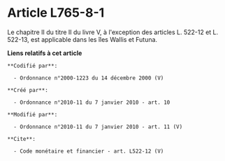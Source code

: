 # Article L765-8-1

Le chapitre II du titre II du livre V, à l'exception des articles L. 522-12 et L. 522-13, est applicable dans les îles Wallis
et Futuna.

**Liens relatifs à cet article**

	**Codifié par**:

	  - Ordonnance n°2000-1223 du 14 décembre 2000 (V)

	**Créé par**:

	  - Ordonnance n°2010-11 du 7 janvier 2010 - art. 10

	**Modifié par**:

	  - Ordonnance n°2010-11 du 7 janvier 2010 - art. 11 (V)

	**Cite**:

	  - Code monétaire et financier - art. L522-12 (V)
